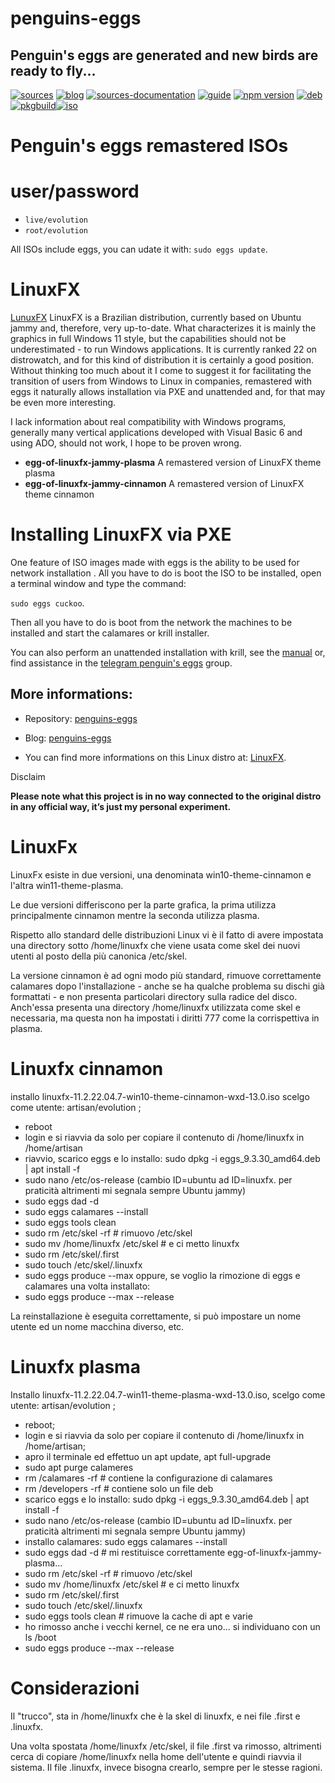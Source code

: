 penguins-eggs
=============

## Penguin&#39;s eggs are generated and new birds are ready to fly...
[![sources](https://img.shields.io/badge/github-sources-cyan)](https://github.com/pieroproietti/penguins-eggs)
[![blog](https://img.shields.io/badge/blog-penguin's%20eggs-cyan)](https://penguins-eggs.net)
[![sources-documentation](https://img.shields.io/badge/sources-documentation-blue)](https://penguins-eggs.net/sources-documentation/index.html)
[![guide](https://img.shields.io/badge/guide-penguin's%20eggs-cyan)](https://penguins-eggs.net/book/)
[![npm version](https://img.shields.io/npm/v/penguins-eggs.svg)](https://npmjs.org/package/penguins-eggs)
[![deb](https://img.shields.io/badge/deb-packages-blue)](https://sourceforge.net/projects/penguins-eggs/files/DEBS)
[![pkgbuild](https://img.shields.io/badge/pkgbuild-packages-blue)](https://sourceforge.net/projects/penguins-eggs/files/PKGBUILD)[![iso](https://img.shields.io/badge/iso-images-cyan)](https://sourceforge.net/projects/penguins-eggs/files/ISOS)

# Penguin's eggs remastered ISOs

# user/password
* ```live/evolution```
* ```root/evolution```

All ISOs include eggs, you can udate it with: ```sudo eggs update```.

# LinuxFX

[LunuxFX](https://www.windowsfx.org/) LinuxFX is a Brazilian distribution, currently based on Ubuntu jammy and, therefore, very up-to-date. What characterizes it is mainly the graphics in full Windows 11 style, but the capabilities should not be underestimated - to run Windows applications. It is currently ranked 22 on distrowatch, and for this kind of distribution it is certainly a good position. Without thinking too much about it I come to suggest it for facilitating the transition of users from Windows to Linux in companies, remastered with eggs it naturally allows installation via PXE and unattended and, for that may be even more interesting.

I lack information about real compatibility with Windows programs, generally many vertical applications developed with Visual Basic 6 and using ADO, should not work, I hope to be proven wrong.

* **egg-of-linuxfx-jammy-plasma** A remastered version of LinuxFX theme plasma
* **egg-of-linuxfx-jammy-cinnamon** A remastered version of LinuxFX theme cinnamon

# Installing LinuxFX via PXE

One feature of ISO images made with eggs is the ability to be used for network installation . All you have to do is boot the ISO to be installed, open a terminal window and type the command: 

```sudo eggs cuckoo```.

Then all you have to do is boot from the network the machines to be installed and start the calamares or krill installer.

You can also perform an unattended installation with krill, see the [manual](https://penguins-eggs.net/book/) or, find assistance in the [telegram penguin's eggs](https://t.me/penguins_eggs) group.


## More informations:

* Repository: [penguins-eggs](https://github.com/pieroproietti/penguins-eggs)
* Blog: [penguins-eggs](https://penguins-eggs.net)

* You can find more informations on this Linux distro at: [LinuxFX](https://www.linuxfx.org/).


Disclaim

__Please note what this project is in no way connected to the original distro in any official way, it’s just my personal experiment.__


# LinuxFx

LinuxFx esiste in due versioni, una denominata win10-theme-cinnamon e l'altra win11-theme-plasma.

Le due versioni differiscono per la parte grafica, la prima utilizza principalmente cinnamon mentre la seconda utilizza plasma.

Rispetto allo standard delle distribuzioni Linux vi è il fatto di avere impostata una directory sotto /home/linuxfx che viene usata come skel dei nuovi utenti al posto della più canonica /etc/skel.

La versione cinnamon è ad ogni modo più standard, rimuove correttamente calamares dopo l'installazione - anche se ha qualche problema su dischi già formattati - e non presenta particolari directory sulla radice del disco. Anch'essa presenta una directory /home/linuxfx utilizzata come skel e necessaria, ma questa non ha impostati i diritti 777 come la corrispettiva in plasma.

# Linuxfx cinnamon
installo linuxfx-11.2.22.04.7-win10-theme-cinnamon-wxd-13.0.iso scelgo come utente: artisan/evolution ;
* reboot
* login e si riavvia da solo per copiare il contenuto di /home/linuxfx in /home/artisan
* riavvio, scarico eggs e lo installo: sudo dpkg -i eggs_9.3.30_amd64.deb | apt install -f
* sudo nano /etc/os-release (cambio ID=ubuntu ad ID=linuxfx. per praticità altrimenti mi segnala sempre Ubuntu jammy)
* sudo eggs dad -d
* sudo eggs calamares --install
* sudo eggs tools clean
* sudo rm /etc/skel -rf # rimuovo /etc/skel
* sudo mv /home/linuxfx /etc/skel # e ci metto linuxfx
* sudo rm /etc/skel/.first 
* sudo touch /etc/skel/.linuxfx
* sudo eggs produce --max 
oppure, se voglio la rimozione di eggs e calamares una volta installato:
* sudo eggs produce --max --release

La reinstallazione è eseguita correttamente, si può impostare un nome utente ed un nome macchina diverso, etc.

# Linuxfx plasma
Installo linuxfx-11.2.22.04.7-win11-theme-plasma-wxd-13.0.iso, scelgo come utente: artisan/evolution ;
* reboot;
* login e si riavvia da solo per copiare il contenuto di /home/linuxfx in /home/artisan;
* apro il terminale ed effettuo un apt update, apt full-upgrade
* sudo apt purge calameres
* rm /calamares -rf # contiene la configurazione di calamares
* rm /developers -rf # contiene solo un file deb
* scarico eggs e lo installo: sudo dpkg -i eggs_9.3.30_amd64.deb | apt install -f
* sudo nano /etc/os-release (cambio ID=ubuntu ad ID=linuxfx. per praticità altrimenti mi segnala sempre Ubuntu jammy)
* installo calamares: sudo eggs calamares --install
* sudo eggs dad -d  # mi restituisce correttamente egg-of-linuxfx-jammy-plasma... 
* sudo rm /etc/skel -rf # rimuovo /etc/skel
* sudo mv /home/linuxfx /etc/skel # e ci metto linuxfx
* sudo rm /etc/skel/.first 
* sudo touch /etc/skel/.linuxfx
* sudo eggs tools clean # rimuove la cache di apt e varie 
* ho rimosso anche i vecchi kernel, ce ne era uno... si individuano con un ls /boot
* sudo eggs produce --max --release

# Considerazioni

Il "trucco", sta in /home/linuxfx che è la skel di linuxfx, e nei file .first e .linuxfx. 

Una volta spostata /home/linuxfx /etc/skel, il file .first va rimosso, altrimenti cerca di copiare /home/linuxfx nella home dell'utente e quindi riavvia il sistema. Il file .linuxfx, invece bisogna crearlo, sempre per le stesse ragioni. 
